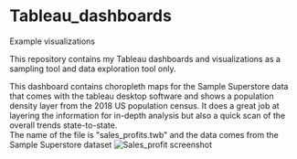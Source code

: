 # Tableau_dashboards
Example visualizations

This repository contains my Tableau dashboards and visualizations as a sampling tool and data exploration tool only.

 This dashboard contains choropleth maps for the Sample Superstore data that comes with the tableau desktop software and shows a population density layer from the 2018 US population census. It does a great job at layering the information for in-depth analysis but also a quick scan of the overall trends state-to-state.   
		The name of the file is "sales_profits.twb"
		and the data comes from the Sample Superstore dataset
		![Sales_profit screenshot](https://user-images.githubusercontent.com/67971912/171043041-f896829e-1b97-48bf-a4b2-e258cede1a20.png)
